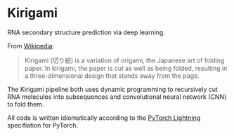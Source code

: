 # Kirigami

RNA secondary structure prediction via deep learning.

From [Wikipedia](https://en.wikipedia.org/wiki/Kirigami):

> Kirigami (切り紙) is a variation of origami, the Japanese art of folding paper. In kirigami, the paper is cut as well as being folded, resulting in a three-dimensional design that stands away from the page.

The Kirigami pipeline both uses dynamic programming to recursively cut RNA molecules into subsequences and convolutional neural network (CNN) to fold them.

All code is written idiomatically according to the [PyTorch Lightning](https://www.pytorchlightning.ai) specifiation for PyTorch.
